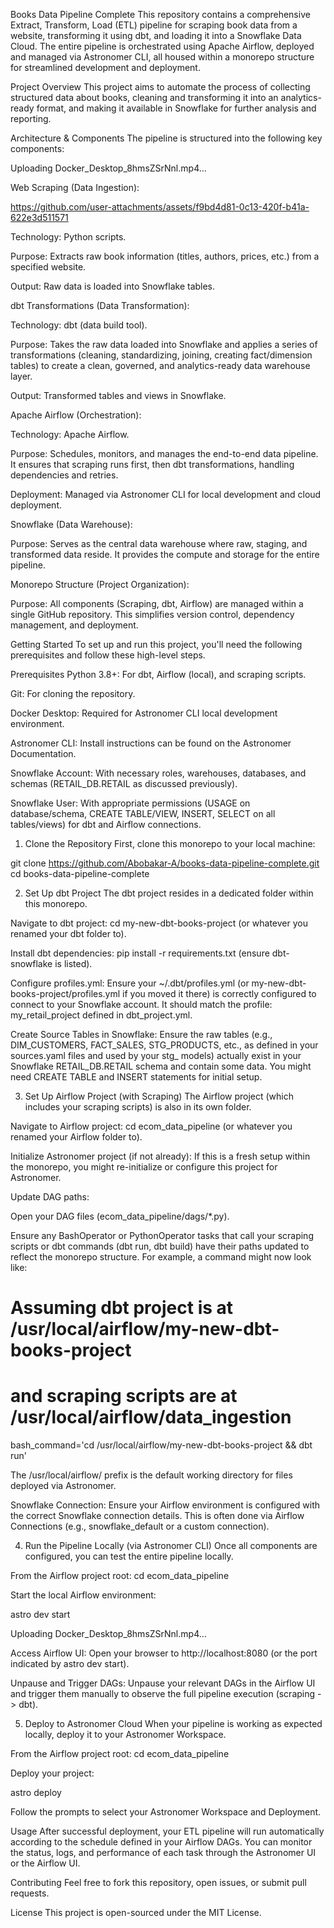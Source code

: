 Books Data Pipeline Complete
This repository contains a comprehensive Extract, Transform, Load (ETL) pipeline for scraping book data from a website, transforming it using dbt, and loading it into a Snowflake Data Cloud. The entire pipeline is orchestrated using Apache Airflow, deployed and managed via Astronomer CLI, all housed within a monorepo structure for streamlined development and deployment.

Project Overview
This project aims to automate the process of collecting structured data about books, cleaning and transforming it into an analytics-ready format, and making it available in Snowflake for further analysis and reporting.

Architecture & Components
The pipeline is structured into the following key components:


Uploading Docker_Desktop_8hmsZSrNnl.mp4…


Web Scraping (Data Ingestion):


https://github.com/user-attachments/assets/f9bd4d81-0c13-420f-b41a-622e3d511571


Technology: Python scripts.

Purpose: Extracts raw book information (titles, authors, prices, etc.) from a specified website.

Output: Raw data is loaded into Snowflake tables.

dbt Transformations (Data Transformation):

Technology: dbt (data build tool).

Purpose: Takes the raw data loaded into Snowflake and applies a series of transformations (cleaning, standardizing, joining, creating fact/dimension tables) to create a clean, governed, and analytics-ready data warehouse layer.

Output: Transformed tables and views in Snowflake.

Apache Airflow (Orchestration):

Technology: Apache Airflow.

Purpose: Schedules, monitors, and manages the end-to-end data pipeline. It ensures that scraping runs first, then dbt transformations, handling dependencies and retries.

Deployment: Managed via Astronomer CLI for local development and cloud deployment.

Snowflake (Data Warehouse):

Purpose: Serves as the central data warehouse where raw, staging, and transformed data reside. It provides the compute and storage for the entire pipeline.

Monorepo Structure (Project Organization):

Purpose: All components (Scraping, dbt, Airflow) are managed within a single GitHub repository. This simplifies version control, dependency management, and deployment.

Getting Started
To set up and run this project, you'll need the following prerequisites and follow these high-level steps.

Prerequisites
Python 3.8+: For dbt, Airflow (local), and scraping scripts.

Git: For cloning the repository.

Docker Desktop: Required for Astronomer CLI local development environment.

Astronomer CLI: Install instructions can be found on the Astronomer Documentation.

Snowflake Account: With necessary roles, warehouses, databases, and schemas (RETAIL_DB.RETAIL as discussed previously).

Snowflake User: With appropriate permissions (USAGE on database/schema, CREATE TABLE/VIEW, INSERT, SELECT on all tables/views) for dbt and Airflow connections.

1. Clone the Repository
First, clone this monorepo to your local machine:

git clone https://github.com/Abobakar-A/books-data-pipeline-complete.git
cd books-data-pipeline-complete

2. Set Up dbt Project
The dbt project resides in a dedicated folder within this monorepo.

Navigate to dbt project: cd my-new-dbt-books-project (or whatever you renamed your dbt folder to).

Install dbt dependencies: pip install -r requirements.txt (ensure dbt-snowflake is listed).

Configure profiles.yml: Ensure your ~/.dbt/profiles.yml (or my-new-dbt-books-project/profiles.yml if you moved it there) is correctly configured to connect to your Snowflake account. It should match the profile: my_retail_project defined in dbt_project.yml.

Create Source Tables in Snowflake: Ensure the raw tables (e.g., DIM_CUSTOMERS, FACT_SALES, STG_PRODUCTS, etc., as defined in your sources.yaml files and used by your stg_ models) actually exist in your Snowflake RETAIL_DB.RETAIL schema and contain some data. You might need CREATE TABLE and INSERT statements for initial setup.

3. Set Up Airflow Project (with Scraping)
The Airflow project (which includes your scraping scripts) is also in its own folder.

Navigate to Airflow project: cd ecom_data_pipeline (or whatever you renamed your Airflow folder to).

Initialize Astronomer project (if not already): If this is a fresh setup within the monorepo, you might re-initialize or configure this project for Astronomer.

Update DAG paths:

Open your DAG files (ecom_data_pipeline/dags/*.py).

Ensure any BashOperator or PythonOperator tasks that call your scraping scripts or dbt commands (dbt run, dbt build) have their paths updated to reflect the monorepo structure. For example, a command might now look like:

# Assuming dbt project is at /usr/local/airflow/my-new-dbt-books-project
# and scraping scripts are at /usr/local/airflow/data_ingestion
bash_command='cd /usr/local/airflow/my-new-dbt-books-project && dbt run'

The /usr/local/airflow/ prefix is the default working directory for files deployed via Astronomer.

Snowflake Connection: Ensure your Airflow environment is configured with the correct Snowflake connection details. This is often done via Airflow Connections (e.g., snowflake_default or a custom connection).

4. Run the Pipeline Locally (via Astronomer CLI)
Once all components are configured, you can test the entire pipeline locally.

From the Airflow project root: cd ecom_data_pipeline

Start the local Airflow environment:

astro dev start

Uploading Docker_Desktop_8hmsZSrNnl.mp4…



Access Airflow UI: Open your browser to http://localhost:8080 (or the port indicated by astro dev start).

Unpause and Trigger DAGs: Unpause your relevant DAGs in the Airflow UI and trigger them manually to observe the full pipeline execution (scraping -> dbt).

5. Deploy to Astronomer Cloud
When your pipeline is working as expected locally, deploy it to your Astronomer Workspace.

From the Airflow project root: cd ecom_data_pipeline

Deploy your project:

astro deploy

Follow the prompts to select your Astronomer Workspace and Deployment.

Usage
After successful deployment, your ETL pipeline will run automatically according to the schedule defined in your Airflow DAGs. You can monitor the status, logs, and performance of each task through the Astronomer UI or the Airflow UI.

Contributing
Feel free to fork this repository, open issues, or submit pull requests.

License
This project is open-sourced under the MIT License.
